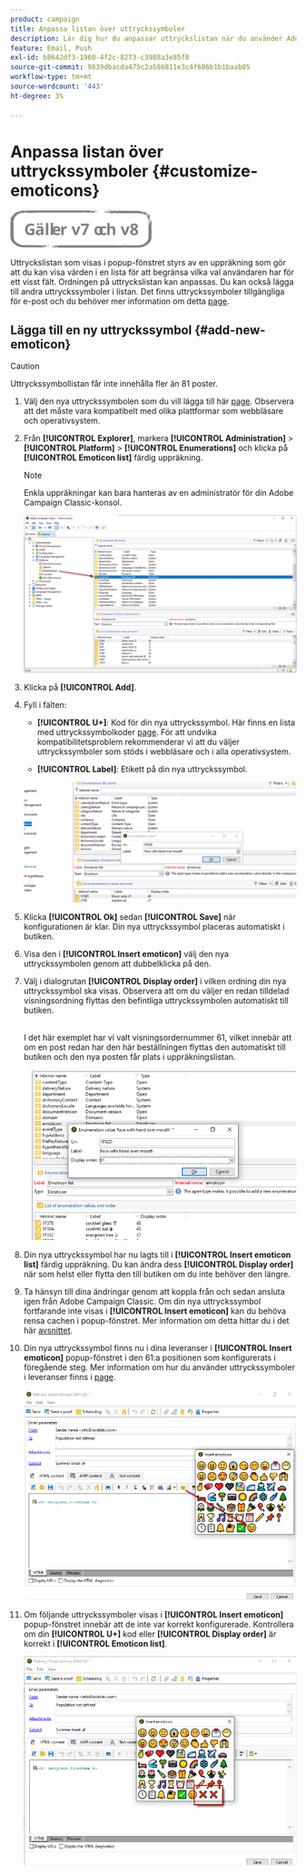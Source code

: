 ```yaml
---
product: campaign
title: Anpassa listan över uttryckssymboler
description: Lär dig hur du anpassar uttryckslistan när du använder Adobe Campaign Classic
feature: Email, Push
exl-id: b8642df3-1960-4f2c-8273-c3988a3e85f0
source-git-commit: 9839dbacda475c2a586811e3c4f686b1b1baab05
workflow-type: tm+mt
source-wordcount: '443'
ht-degree: 3%

---
```


# Anpassa listan över uttryckssymboler {#customize-emoticons}

![](../../assets/common.svg)

Uttryckslistan som visas i popup-fönstret styrs av en uppräkning som gör att du kan visa värden i en lista för att begränsa vilka val användaren har för ett visst fält.
Ordningen på uttryckslistan kan anpassas. Du kan också lägga till andra uttryckssymboler i listan.
Det finns uttryckssymboler tillgängliga för e-post och du behöver mer information om detta [page](defining-the-email-content.md#inserting-emoticons).

## Lägga till en ny uttryckssymbol {#add-new-emoticon}

>[!CAUTION]
>
>Uttryckssymbollistan får inte innehålla fler än 81 poster.

1. Välj den nya uttryckssymbolen som du vill lägga till här [page](https://unicode.org/emoji/charts/full-emoji-list.html). Observera att det måste vara kompatibelt med olika plattformar som webbläsare och operativsystem.

1. Från **[!UICONTROL Explorer]**, markera **[!UICONTROL Administration]** > **[!UICONTROL Platform]** > **[!UICONTROL Enumerations]** och klicka på **[!UICONTROL Emoticon list]** färdig uppräkning.

   >[!NOTE]
   >
   >Enkla uppräkningar kan bara hanteras av en administratör för din Adobe Campaign Classic-konsol.

   ![](assets/emoticon_1.png)

1. Klicka på **[!UICONTROL Add]**.

1. Fyll i fälten:

   * **[!UICONTROL U+]**: Kod för din nya uttryckssymbol. Här finns en lista med uttryckssymbolkoder [page](https://unicode.org/emoji/charts/full-emoji-list.html).
För att undvika kompatibilitetsproblem rekommenderar vi att du väljer uttryckssymboler som stöds i webbläsare och i alla operativsystem.

   * **[!UICONTROL Label]**: Etikett på din nya uttryckssymbol.

   ![](assets/emoticon_5.png)

1. Klicka **[!UICONTROL Ok]** sedan **[!UICONTROL Save]** när konfigurationen är klar.
Din nya uttryckssymbol placeras automatiskt i butiken.

1. Visa den i **[!UICONTROL Insert emoticon]** välj den nya uttryckssymbolen genom att dubbelklicka på den.

1. Välj i dialogrutan **[!UICONTROL Display order]** i vilken ordning din nya uttryckssymbol ska visas. Observera att om du väljer en redan tilldelad visningsordning flyttas den befintliga uttryckssymbolen automatiskt till butiken.

   <br>I det här exemplet har vi valt visningsordernummer 61, vilket innebär att om en post redan har den här beställningen flyttas den automatiskt till butiken och den nya posten får plats i uppräkningslistan.

   ![](assets/emoticon_2.png)

1. Din nya uttryckssymbol har nu lagts till i **[!UICONTROL Insert emoticon list]** färdig uppräkning. Du kan ändra dess **[!UICONTROL Display order]** när som helst eller flytta den till butiken om du inte behöver den längre.

1. Ta hänsyn till dina ändringar genom att koppla från och sedan ansluta igen från Adobe Campaign Classic. Om din nya uttryckssymbol fortfarande inte visas i **[!UICONTROL Insert emoticon]** kan du behöva rensa cachen i popup-fönstret. Mer information om detta hittar du i det här [avsnittet](../../platform/using/faq-campaign-config.md#perform-soft-cache-clear).

1. Din nya uttryckssymbol finns nu i dina leveranser i **[!UICONTROL Insert emoticon]** popup-fönstret i den 61:a positionen som konfigurerats i föregående steg. Mer information om hur du använder uttryckssymboler i leveranser finns i [page](defining-the-email-content.md#inserting-emoticons).

   ![](assets/emoticon_4.png)

1. Om följande uttryckssymboler visas i **[!UICONTROL Insert emoticon]** popup-fönstret innebär att de inte var korrekt konfigurerade. Kontrollera om din **[!UICONTROL U+]** kod eller **[!UICONTROL Display order]** är korrekt i **[!UICONTROL Emoticon list]**.

   ![](assets/emoticon_6.png)
